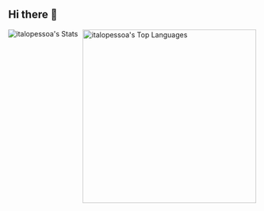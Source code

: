 ## Hi there 👋

<!--
**italopessoa/italopessoa** is a ✨ _special_ ✨ repository because its `README.md` (this file) appears on your GitHub profile.

Here are some ideas to get you started:

- 🔭 I’m currently working on ...
- 🌱 I’m currently learning ...
- 👯 I’m looking to collaborate on ...
- 🤔 I’m looking for help with ...
- 💬 Ask me about ...
- 📫 How to reach me: ...
- 😄 Pronouns: ...
- ⚡ Fun fact: ...
-->

<div style="display: flex; justify-content: space-between; align-items: center;">
    <div style="display: flex;">
        <img src="https://github-readme-stats.vercel.app/api?username=italopessoa&theme=outrun&show_icons=true&hide_border=true&count_private=true" alt="italopessoa's Stats" style="margin-right: 10px;">
        <img src="https://github-readme-stats.vercel.app/api/top-langs/?username=italopessoa&theme=outrun&show_icons=true&hide_border=true&layout=compact" alt="italopessoa's Top Languages" width="350">
    </div>
</div>
